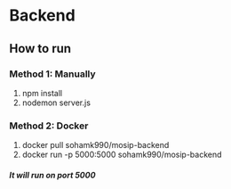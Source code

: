 # Backend

## How to run

### Method 1: Manually
  1. npm install
  2. nodemon server.js

### Method 2: Docker
  1. docker pull sohamk990/mosip-backend
  2. docker run -p 5000:5000 sohamk990/mosip-backend


##### It will run on port 5000
